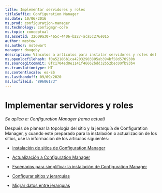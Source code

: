 ```yaml
---
title: Implementar servidores y roles
titleSuffix: Configuration Manager
ms.date: 10/06/2016
ms.prod: configuration-manager
ms.technology: configmgr-core
ms.topic: conceptual
ms.assetid: 32609a30-465c-4406-b227-aca5c276e015
author: mestew
ms.author: mstewart
manager: dougeby
description: Vínculos a artículos para instalar servidores y roles del sitio de Configuration Manager.
ms.openlocfilehash: f0a52186b1ca42032903805ab394bf58d570930b
ms.sourcegitcommit: 8fc1704ed0e1141f46662bdd32b52bec00fb93b4
ms.translationtype: HT
ms.contentlocale: es-ES
ms.lasthandoff: 09/09/2020
ms.locfileid: "89606173"
---
```

# <a name="deploy-servers-and-roles"></a>Implementar servidores y roles

*Se aplica a: Configuration Manager (rama actual)*

Después de planear la topología del sitio y la jerarquía de Configuration Manager, y cuando esté preparado para la instalación o actualización de los sitios, use la información de los artículos siguientes:  

- [Instalación de sitios de Configuration Manager](install/installing-sites.md)  

- [Actualización a Configuration Manager](install/upgrade-to-configuration-manager.md)  

- [Escenarios para simplificar la instalación de Configuration Manager](install/scenarios-to-streamline-your-installation.md)  

- [Configurar sitios y jerarquías](configure/configure-sites-and-hierarchies.md)  

- [Migrar datos entre jerarquías](../../migration/migrate-data-between-hierarchies.md)  
